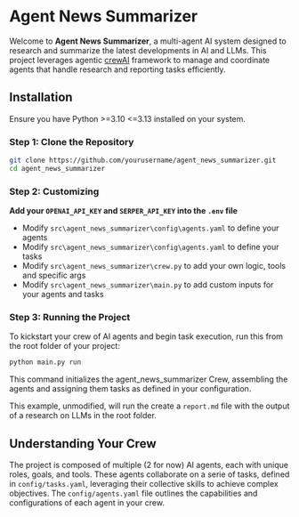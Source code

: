 # Agent News Summarizer

Welcome to **Agent News Summarizer**, a multi-agent AI system designed to research and summarize the latest developments in AI and LLMs. 
This project leverages agentic [crewAI](https://crewai.com) framework to manage and coordinate agents that handle research and reporting tasks efficiently.

## Installation

Ensure you have Python >=3.10 <=3.13 installed on your system.

### Step 1: Clone the Repository

```bash
git clone https://github.com/yourusername/agent_news_summarizer.git
cd agent_news_summarizer 
```

### Step 2: Customizing

**Add your `OPENAI_API_KEY` and `SERPER_API_KEY` into the `.env` file**

- Modify `src\agent_news_summarizer\config\agents.yaml` to define your agents
- Modify `src\agent_news_summarizer\config\agents.yaml` to define your tasks
- Modify `src\agent_news_summarizer\crew.py` to add your own logic, tools and specific args
- Modify `src\agent_news_summarizer\main.py` to add custom inputs for your agents and tasks

### Step 3: Running the Project

To kickstart your crew of AI agents and begin task execution, run this from the root folder of your project:

```bash
python main.py run
```

This command initializes the agent_news_summarizer Crew, assembling the agents and assigning them tasks as defined in your configuration.

This example, unmodified, will run the create a `report.md` file with the output of a research on LLMs in the root folder.

## Understanding Your Crew

The project is composed of multiple (2 for now) AI agents, each with unique roles, goals, and tools. 
These agents collaborate on a serie of tasks, defined in `config/tasks.yaml`, 
leveraging their collective skills to achieve complex objectives. 
The `config/agents.yaml` file outlines the capabilities and configurations of each agent in your crew.

